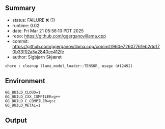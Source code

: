 ## Summary

- status:  FAILURE ❌ (1)
- runtime: 0.02
- date:    Fri Mar 21 05:56:10 PDT 2025
- repo:    https://github.com/ggerganov/llama.cpp
- commit:  https://github.com/ggerganov/llama.cpp/commit/960e72607761eb2dd170b33f02a5a2840ec412fe
- author:  Sigbjørn Skjæret
```
chore : cleanup llama_model_loader::TENSOR_ usage (#12492)
```

## Environment

```
GG_BUILD_CLOUD=1
GG_BUILD_CXX_COMPILER=g++
GG_BUILD_C_COMPILER=gcc
GG_BUILD_METAL=1
```

## Output

